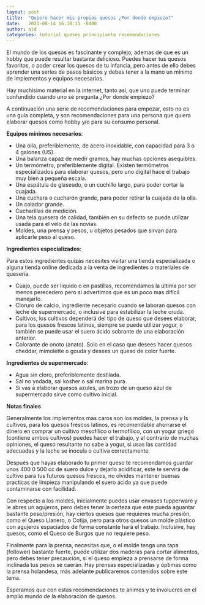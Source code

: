 ```yaml
---
layout: post
title:  "Quiero hacer mis propios quesos ¿Por donde empiezo?"
date:   2021-08-14 16:30:11 -0400
author: ald
categories: tutorial quesos principiante recomendaciones 
---
```


El mundo de los quesos es fascinante y complejo, ademas de que es un hobby que puede resultar bastante delicioso. Puedes hacer tus quesos favoritos, o poder crear los quesos de tu infancia, pero antes de ello debes aprender una series de pasos básicos y debes tener a la mano un mínimo de implementos y equipos necesarios.

Hay muchísimo material en la internet, tanto así, que uno puede terminar confundido cuando uno se pregunta ¿Por donde empiezo?

A continuación una serie de recomendaciones para empezar, esto no es una guía completa, y son recomendaciones para una persona que quiera elaborar quesos como hobby y/o para su consumo personal.

**Equipos mínimos necesarios**:

- Una olla, preferiblemente, de acero inoxidable, con capacidad para 3 o 4 galones (US).
- Una balanza capaz de medir gramos, hay muchas opciones asequibles.
- Un termómetro, preferiblemente digital. Existen termómetros especializados para elaborar quesos, pero uno digital hace el trabajo muy bien a pequeña escala.
- Una espátula de glaseado, o un cuchillo largo, para poder cortar la cuajada.
- Una cuchara o cucharón grande, para poder retirar la cuajada de la olla.
- Un colador grande.
- Cucharillas de medición.
- Una tela quesera de calidad, también en su defecto se puede utilizar usada para el velo de las novias.
- Moldes, una prensa y pesos, u objetos pesados que sirvan para aplicarle peso al queso.

**Ingredientes especializados**:

Para estos ingredientes quizás necesites visitar una tienda especializada o alguna tienda online dedicada a la venta de ingredientes o materiales de quesería.

- Cuajo, puede ser líquido o en pastillas, recomendamos la última por ser menos perecedero pero si advertimos que es un poco mas difícil manejarlo.
- Cloruro de calcio, ingrediente necesario cuando se laboran quesos con leche de supermercado, o inclusive para estabilizar la leche cruda.
- Cultivos, los cultivos dependerá del tipo de queso que desees elaborar, para los quesos frescos latinos, siempre se puede utilizar yogur, o también se puede usar el suero ácido sobrante de una elaboración anterior.
- Colorante de onoto (anato). Solo en el caso que desees hacer quesos cheddar, mimolette o gouda y desees un queso de color fuerte.

**Ingredientes de supermercado**:

- Agua sin cloro, preferiblemente destilada.
- Sal no yodada, sal kosher o sal marina pura.
- Si vas a elaborar quesos azules, un trozo de un queso azul de supermercado sirve como cultivo inicial.

**Notas finales**

Generalmente los implementos mas caros son los moldes, la prensa y ls cultivos, para los quesos frescos latinos, es recomendable ahorrarse el dinero en comprar un cultivo mesofílico o termofílico, con un yogur griego (contiene ambos cultivos) puedes hacer el trabajo, y al contrario de muchas opiniones, el queso resultante no sabe a yogur, si usas las cantidad adecuadas y la leche se inocula o cultiva correctamente.

Después que hayas elaborado tu primer queso te recomendamos guardar unos 400 0 500 cc de suero dulce y dejarlo acidificar, este te servirá de cultivo para tus futuros quesos frescos, no olvides mantener buenas practicas de limpieza manipulando el suero ácido ya que puede contaminarse con facilidad.

Con respecto a los moldes, inicialmente puedes usar envases tupperware y le abres un agujeros, pero debes tener la certeza que este pueda aguantar bastante peso/presión, hay ciertos quesos que requieres mucha presión, como el Queso Llanero, o Cotija, pero para otros quesos un molde plástico con agujeros espaciados de forma constante hará el trabajo. Inclusive, hay quesos, como el Queso de Burgos que no requiere peso.

Finalmente para la prensa, necesitas que, o el molde tenga una tapa (follower) bastante fuerte, puede utilizar dos maderas para cortar alimentos, pero debes tener precaución, si el queso empieza a prensarse de forma inclinada tus pesos se caerán. Hay prensas especializadas y óptimas como la prensa holandesa, más adelante publicaremos contenidos sobre este tema.

Esperamos que con estas recomendaciones te animes y te involucres en el amplio mundo de la elaboración de quesos.